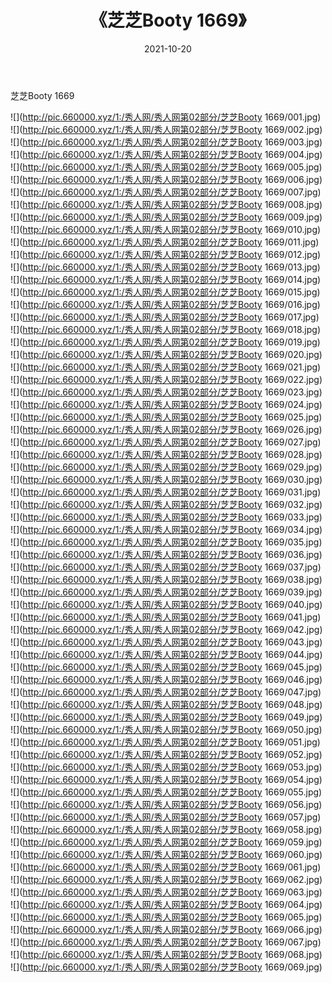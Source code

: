 ﻿---
layout: post
title:  《芝芝Booty 1669》
date:   2021-10-20
img: http://pic.660000.xyz/1:/秀人网/秀人网第02部分/芝芝Booty 1669/000.jpg
categories: [美女, 清纯, 唯美]
---

芝芝Booty 1669

  ![](http://pic.660000.xyz/1:/秀人网/秀人网第02部分/芝芝Booty 1669/001.jpg) <br> ![](http://pic.660000.xyz/1:/秀人网/秀人网第02部分/芝芝Booty 1669/002.jpg) <br> ![](http://pic.660000.xyz/1:/秀人网/秀人网第02部分/芝芝Booty 1669/003.jpg) <br> ![](http://pic.660000.xyz/1:/秀人网/秀人网第02部分/芝芝Booty 1669/004.jpg) <br> ![](http://pic.660000.xyz/1:/秀人网/秀人网第02部分/芝芝Booty 1669/005.jpg) <br> ![](http://pic.660000.xyz/1:/秀人网/秀人网第02部分/芝芝Booty 1669/006.jpg) <br> ![](http://pic.660000.xyz/1:/秀人网/秀人网第02部分/芝芝Booty 1669/007.jpg) <br> ![](http://pic.660000.xyz/1:/秀人网/秀人网第02部分/芝芝Booty 1669/008.jpg) <br> ![](http://pic.660000.xyz/1:/秀人网/秀人网第02部分/芝芝Booty 1669/009.jpg) <br> ![](http://pic.660000.xyz/1:/秀人网/秀人网第02部分/芝芝Booty 1669/010.jpg) <br> ![](http://pic.660000.xyz/1:/秀人网/秀人网第02部分/芝芝Booty 1669/011.jpg) <br> ![](http://pic.660000.xyz/1:/秀人网/秀人网第02部分/芝芝Booty 1669/012.jpg) <br> ![](http://pic.660000.xyz/1:/秀人网/秀人网第02部分/芝芝Booty 1669/013.jpg) <br> ![](http://pic.660000.xyz/1:/秀人网/秀人网第02部分/芝芝Booty 1669/014.jpg) <br> ![](http://pic.660000.xyz/1:/秀人网/秀人网第02部分/芝芝Booty 1669/015.jpg) <br> ![](http://pic.660000.xyz/1:/秀人网/秀人网第02部分/芝芝Booty 1669/016.jpg) <br> ![](http://pic.660000.xyz/1:/秀人网/秀人网第02部分/芝芝Booty 1669/017.jpg) <br> ![](http://pic.660000.xyz/1:/秀人网/秀人网第02部分/芝芝Booty 1669/018.jpg) <br> ![](http://pic.660000.xyz/1:/秀人网/秀人网第02部分/芝芝Booty 1669/019.jpg) <br> ![](http://pic.660000.xyz/1:/秀人网/秀人网第02部分/芝芝Booty 1669/020.jpg) <br> ![](http://pic.660000.xyz/1:/秀人网/秀人网第02部分/芝芝Booty 1669/021.jpg) <br> ![](http://pic.660000.xyz/1:/秀人网/秀人网第02部分/芝芝Booty 1669/022.jpg) <br> ![](http://pic.660000.xyz/1:/秀人网/秀人网第02部分/芝芝Booty 1669/023.jpg) <br> ![](http://pic.660000.xyz/1:/秀人网/秀人网第02部分/芝芝Booty 1669/024.jpg) <br> ![](http://pic.660000.xyz/1:/秀人网/秀人网第02部分/芝芝Booty 1669/025.jpg) <br> ![](http://pic.660000.xyz/1:/秀人网/秀人网第02部分/芝芝Booty 1669/026.jpg) <br> ![](http://pic.660000.xyz/1:/秀人网/秀人网第02部分/芝芝Booty 1669/027.jpg) <br> ![](http://pic.660000.xyz/1:/秀人网/秀人网第02部分/芝芝Booty 1669/028.jpg) <br> ![](http://pic.660000.xyz/1:/秀人网/秀人网第02部分/芝芝Booty 1669/029.jpg) <br> ![](http://pic.660000.xyz/1:/秀人网/秀人网第02部分/芝芝Booty 1669/030.jpg) <br> ![](http://pic.660000.xyz/1:/秀人网/秀人网第02部分/芝芝Booty 1669/031.jpg) <br> ![](http://pic.660000.xyz/1:/秀人网/秀人网第02部分/芝芝Booty 1669/032.jpg) <br> ![](http://pic.660000.xyz/1:/秀人网/秀人网第02部分/芝芝Booty 1669/033.jpg) <br> ![](http://pic.660000.xyz/1:/秀人网/秀人网第02部分/芝芝Booty 1669/034.jpg) <br> ![](http://pic.660000.xyz/1:/秀人网/秀人网第02部分/芝芝Booty 1669/035.jpg) <br> ![](http://pic.660000.xyz/1:/秀人网/秀人网第02部分/芝芝Booty 1669/036.jpg) <br> ![](http://pic.660000.xyz/1:/秀人网/秀人网第02部分/芝芝Booty 1669/037.jpg) <br> ![](http://pic.660000.xyz/1:/秀人网/秀人网第02部分/芝芝Booty 1669/038.jpg) <br> ![](http://pic.660000.xyz/1:/秀人网/秀人网第02部分/芝芝Booty 1669/039.jpg) <br> ![](http://pic.660000.xyz/1:/秀人网/秀人网第02部分/芝芝Booty 1669/040.jpg) <br> ![](http://pic.660000.xyz/1:/秀人网/秀人网第02部分/芝芝Booty 1669/041.jpg) <br> ![](http://pic.660000.xyz/1:/秀人网/秀人网第02部分/芝芝Booty 1669/042.jpg) <br> ![](http://pic.660000.xyz/1:/秀人网/秀人网第02部分/芝芝Booty 1669/043.jpg) <br> ![](http://pic.660000.xyz/1:/秀人网/秀人网第02部分/芝芝Booty 1669/044.jpg) <br> ![](http://pic.660000.xyz/1:/秀人网/秀人网第02部分/芝芝Booty 1669/045.jpg) <br> ![](http://pic.660000.xyz/1:/秀人网/秀人网第02部分/芝芝Booty 1669/046.jpg) <br> ![](http://pic.660000.xyz/1:/秀人网/秀人网第02部分/芝芝Booty 1669/047.jpg) <br> ![](http://pic.660000.xyz/1:/秀人网/秀人网第02部分/芝芝Booty 1669/048.jpg) <br> ![](http://pic.660000.xyz/1:/秀人网/秀人网第02部分/芝芝Booty 1669/049.jpg) <br> ![](http://pic.660000.xyz/1:/秀人网/秀人网第02部分/芝芝Booty 1669/050.jpg) <br> ![](http://pic.660000.xyz/1:/秀人网/秀人网第02部分/芝芝Booty 1669/051.jpg) <br> ![](http://pic.660000.xyz/1:/秀人网/秀人网第02部分/芝芝Booty 1669/052.jpg) <br> ![](http://pic.660000.xyz/1:/秀人网/秀人网第02部分/芝芝Booty 1669/053.jpg) <br> ![](http://pic.660000.xyz/1:/秀人网/秀人网第02部分/芝芝Booty 1669/054.jpg) <br> ![](http://pic.660000.xyz/1:/秀人网/秀人网第02部分/芝芝Booty 1669/055.jpg) <br> ![](http://pic.660000.xyz/1:/秀人网/秀人网第02部分/芝芝Booty 1669/056.jpg) <br> ![](http://pic.660000.xyz/1:/秀人网/秀人网第02部分/芝芝Booty 1669/057.jpg) <br> ![](http://pic.660000.xyz/1:/秀人网/秀人网第02部分/芝芝Booty 1669/058.jpg) <br> ![](http://pic.660000.xyz/1:/秀人网/秀人网第02部分/芝芝Booty 1669/059.jpg) <br> ![](http://pic.660000.xyz/1:/秀人网/秀人网第02部分/芝芝Booty 1669/060.jpg) <br> ![](http://pic.660000.xyz/1:/秀人网/秀人网第02部分/芝芝Booty 1669/061.jpg) <br> ![](http://pic.660000.xyz/1:/秀人网/秀人网第02部分/芝芝Booty 1669/062.jpg) <br> ![](http://pic.660000.xyz/1:/秀人网/秀人网第02部分/芝芝Booty 1669/063.jpg) <br> ![](http://pic.660000.xyz/1:/秀人网/秀人网第02部分/芝芝Booty 1669/064.jpg) <br> ![](http://pic.660000.xyz/1:/秀人网/秀人网第02部分/芝芝Booty 1669/065.jpg) <br> ![](http://pic.660000.xyz/1:/秀人网/秀人网第02部分/芝芝Booty 1669/066.jpg) <br> ![](http://pic.660000.xyz/1:/秀人网/秀人网第02部分/芝芝Booty 1669/067.jpg) <br> ![](http://pic.660000.xyz/1:/秀人网/秀人网第02部分/芝芝Booty 1669/068.jpg) <br> ![](http://pic.660000.xyz/1:/秀人网/秀人网第02部分/芝芝Booty 1669/069.jpg) <br>